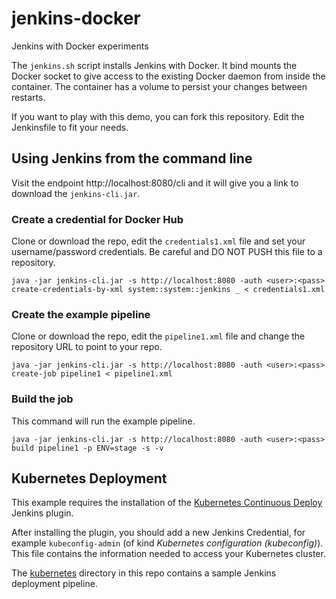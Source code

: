 # jenkins-docker
Jenkins with Docker experiments

The `jenkins.sh` script installs Jenkins with Docker. It bind mounts the Docker socket to give access to the existing Docker daemon from inside the container. The container has a volume to persist your changes between restarts.

If you want to play with this demo, you can fork this repository. Edit the Jenkinsfile to fit your needs.

## Using Jenkins from the command line
Visit the endpoint http://localhost:8080/cli and it will give you a link to download the `jenkins-cli.jar`.

### Create a credential for Docker Hub

Clone or download the repo, edit the `credentials1.xml` file and set your username/password credentials. Be careful and DO NOT PUSH this file to a repository.
```
java -jar jenkins-cli.jar -s http://localhost:8080 -auth <user>:<pass> create-credentials-by-xml system::system::jenkins _ < credentials1.xml
```

### Create the example pipeline

Clone or download the repo, edit the `pipeline1.xml` file and change the repository URL to point to your repo.
```
java -jar jenkins-cli.jar -s http://localhost:8080 -auth <user>:<pass> create-job pipeline1 < pipeline1.xml
```

### Build the job

This command will run the example pipeline.
```
java -jar jenkins-cli.jar -s http://localhost:8080 -auth <user>:<pass> build pipeline1 -p ENV=stage -s -v
```

## Kubernetes Deployment
This example requires the installation of the [Kubernetes Continuous Deploy](https://plugins.jenkins.io/kubernetes-cd/) Jenkins plugin.

After installing the plugin, you should add a new Jenkins Credential, for example `kubeconfig-admin` (of kind *Kubernetes configuration (kubeconfig)*). This file contains the information needed to access your Kubernetes cluster.

The [kubernetes](kubernetes) directory in this repo contains a sample Jenkins deployment pipeline.
